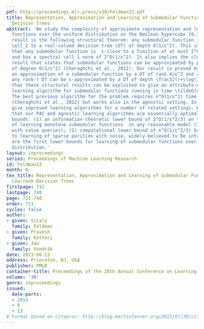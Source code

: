 ```yaml
---
pdf: http://proceedings.mlr.press/v30/Feldman13.pdf
title: Representation, Approximation and Learning of Submodular Functions Using Low-rank
  Decision Trees
abstract: 'We study the complexity of approximate representation and learning of submodular
  functions over the uniform distribution on the Boolean hypercube {0,1}^n. Our main
  result is the following structural theorem: any submodular function is ε-close in
  \ell_2 to a real-valued decision tree (DT) of depth O(1/ε^2). This immediately implies
  that any submodular function is  ε-close to a function of at most 2^O(1/ε^2) variables
  and has a spectral \ell_1 norm of 2^O(1/ε^2). It also implies the closest previous
  result that states that submodular functions can be approximated by polynomials
  of degree O(1/ε^2) (Cheraghchi et al., 2012). Our result is proved by constructing
  an approximation of a submodular function by a DT of rank 4/ε^2 and a proof that
  any rank-r DT can be ε-approximated by a DT of depth \frac52(r+\log(1/ε)). We show
  that these structural results can be exploited to give an attribute-efficient PAC
  learning algorithm for submodular functions running in time \tildeO(n^2) ⋅2^O(1/ε^4).
  The best previous algorithm for the problem requires n^O(1/ε^2) time and examples
  (Cheraghchi et al., 2012) but works also in the agnostic setting. In addition, we
  give improved learning algorithms for a number of related settings. We also prove
  that our PAC and agnostic learning algorithms are essentially optimal via two lower
  bounds: (1) an information-theoretic lower bound of 2^Ω(1/ε^2/3) on the complexity
  of learning monotone submodular functions  in any reasonable model (including learning
  with value queries); (2) computational lower bound of n^Ω(1/ε^2/3) based on a reduction
  to learning of sparse parities with noise, widely-believed to be intractable. These
  are the first lower bounds for learning of submodular functions over the uniform
  distribution.'
layout: inproceedings
series: Proceedings of Machine Learning Research
id: Feldman13
month: 0
tex_title: Representation, Approximation and Learning of Submodular Functions Using
  Low-rank Decision Trees
firstpage: 711
lastpage: 740
page: 711-740
order: 711
cycles: false
author:
- given: Vitaly
  family: Feldman
- given: Pravesh
  family: Kothari
- given: Jan
  family: Vondrák
date: 2013-06-13
address: Princeton, NJ, USA
publisher: PMLR
container-title: Proceedings of the 26th Annual Conference on Learning Theory
volume: '30'
genre: inproceedings
issued:
  date-parts:
  - 2013
  - 6
  - 13
# Format based on citeproc: http://blog.martinfenner.org/2013/07/30/citeproc-yaml-for-bibliographies/
---
```

